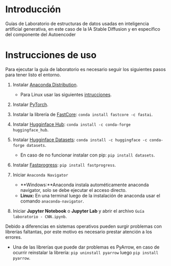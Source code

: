 # Introducción
 Guías de Laboratorio de estructuras de datos usadas en inteligencia artificial generativa, en este caso de la IA Stable Diffusion y en específico del componente del Autoencoder
# Instrucciones de uso
Para ejecutar la guía de laboratorio es necesario seguir los siguientes pasos para tener listo el entorno.
1.  Instalar [Anaconda Distribution](https://www.anaconda.com/download).
    * Para Linux usar las siguientes [intrucciones](https://docs.anaconda.com/anaconda/install/linux/).
2.  Instalar [PyTorch](https://pytorch.org/get-started/locally/).
3.  Instalar la librería de [FastCore](https://fastcore.fast.ai/): `conda install fastcore -c fastai`.
4.  Instalar [Hugginface Hub](https://huggingface.co/docs/huggingface_hub/installation): `conda install -c conda-forge huggingface_hub`.
5.  Instalar [Hugginface Datasets](https://huggingface.co/docs/datasets/installation): `conda install -c huggingface -c conda-forge datasets`.

    * En caso de no funcionar instalar con pip: `pip install datasets`.
6. Instalar [Fastprogress](https://github.com/fastai/fastprogress): `pip install fastprogress`.
7. Iniciar `Anaconda Navigator`
    * **Windows:**Anaconda instala autométicamente anaconda navigator, solo se debe ejecutar el acceso directo.
    * **Linux:** En una terminal luego de la instalación de anaconda usar el comando `anaconda-navigator`.
8. Iniciar **Jupyter Notebook** o **Jupyter Lab** y abrir el archivo `Guía laboratorio - CNN.ipynb`.

Debido a diferencias en sistemas operativos pueden surgir problemas con librerías faltantas, por este motivo es necesario prestar atención a los errores.
* Una de las librerías que puede dar problemas es PyArrow, en caso de ocurrir reinstalar la librería: `pip uninstall pyarrow` luego `pip install pyarrow`.
 
